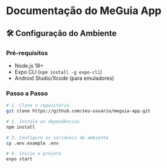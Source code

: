 # Documentação do MeGuia App

## 🛠️ Configuração do Ambiente

### Pré-requisitos
- Node.js 18+
- Expo CLI (`npm install -g expo-cli`)
- Android Studio/Xcode (para emuladores)

### Passo a Passo
```bash
# 1. Clone o repositório
git clone https://github.com/seu-usuario/meguia-app.git

# 2. Instale as dependências
npm install

# 3. Configure as variáveis de ambiente
cp .env.example .env

# 4. Inicie o projeto
expo start